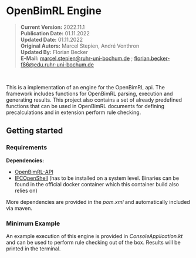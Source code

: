 # OpenBimRL Engine

> **Current Version:** 2022.11.1 <br>
> **Publication Date:** 01.11.2022 <br>
> **Updated Date:** 01.11.2022 <br>
> **Original Autors:** Marcel Stepien, André Vonthron <br>
> **Updated By:** Florian Becker <br>
> **E-Mail:** marcel.stepien@ruhr-uni-bochum.de ; florian.becker-f86@edu.ruhr-uni-bochum.de
<br>


This is a implementation of an engine for the OpenBimRL api. The framework includes functions for OpenBimRL parsing,
execution and generating results. This project also contains a set of already predefined functions that can be used in
OpenBimRL documents for defining precalculations and in extension perform rule checking.

## Getting started

### Requirements

**Dependencies:**
- [OpenBimRL-API](https://github.com/RUB-Informatik-im-Bauwesen/OpenBimRL)
- [IFCOpenShell](https://github.com/IfcOpenShell/IfcOpenShell) (has to be installed on a system level. Binaries can be found in the official docker container which this container build also relies on)

More dependencies are provided in the _pom.xml_ and automatically included via maven.

### Minimum Example

An example execution of this engine is provided in _ConsoleApplication.kt_ and can be used to perform rule checking out of the
box. Results will be printed in the terminal. 